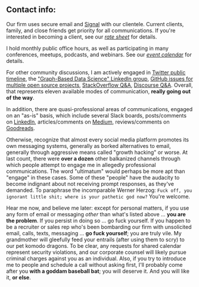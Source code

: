 
## Contact info:

Our firm uses secure email and [Signal](https://signal.org/) with our clientele.
Current clients, family, and close friends get priority for all communications.
If you're interested in becoming a client, see our [*rate sheet*](https://derwen.ai/flywheel#rates) for details.

I hold monthly public office hours, as well as participating in many conferences, meetups, podcasts, and webinars. See our [*event calendar*](https://derwen.ai/events) for details.

For other community discussions, I am actively engaged in 
[Twitter public timeline](https://twitter.com/pacoid),
the ["Graph-Based Data Science" LinkedIn group](https://www.linkedin.com/groups/6725785/),
[GitHub issues for multiple open source projects](https://github.com/ceteri),
[StackOverflow Q&A](https://stackoverflow.com/story/pacoid),
[Discourse Q&A](https://answers.knowledgegraph.tech/). Overall, that represents eleven available modes of communication, **really going out of the way**.

In addition, there are quasi-professional areas of communications, engaged on an "as-is" basis, which include several Slack boards, posts/comments on [LinkedIn](https://www.linkedin.com/in/ceteri/), articles/comments on [Medium](https://medium.com/@pacoid), reviews/comments on [Goodreads](https://www.goodreads.com/author/show/6544919.Paco_Nathan).

Otherwise, recognize that almost every social media platform promotes its own messaging systems, generally as borked alternatives to email, generally through aggressive means called "growth hacking" or worse.
At last count, there were **over a dozen** other balkanized channels through which people attempt to engage me in allegedly professional communications.
The word "ultimatum" would perhaps be more apt than "engage" in these cases.
Some of these "people" have the audacity to become indignant about not receiving prompt responses, as they've demanded.
To paraphrase the incomparable Werner Herzog: `Fuck off, you ignorant little shit; where is your pathetic god now?` You're welcome.

Hear me now, and believe me later: except for personal matters, if you use any form of email or messaging *other* than what's listed above ... **you are the problem**.
If you persist in doing so ... go fuck yourself.
If you happen to be a recruiter or sales rep who's been bombarding our firm with unsolicited email, calls, texts, messaging ... **go fuck yourself**; you are truly vile.
My grandmother will gleefully feed your entrails (after using them to scry) to our pet komodo dragons.
To be clear, any requests for shared calendar represent security violations, and our corporate counsel will likely pursue criminal charges against you as an individual.
Also, if you try to introduce me to people and schedule a call without asking first, I'll probably come after you **with a goddam baseball bat**; you will deserve it. And you will like it, **or else**.
